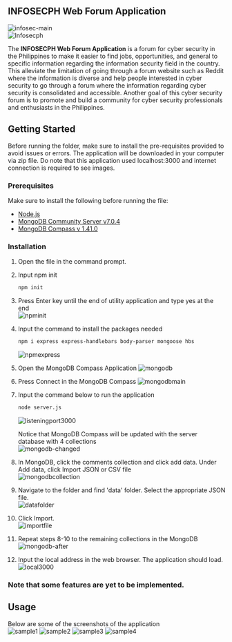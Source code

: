 <!-- ABOUT THE PROJECT -->
## INFOSECPH Web Forum Application

![infosec-main](https://github.com/ramdelcastillo/CCAPDEV-Phase-2/assets/91018988/87148bdb-d687-4255-a2d8-7c28fcfbfdb9)<br>
![Infosecph](InfoSecPh\InfoSecPh\public\images\infosec-user.png)

The **INFOSECPH Web Forum Application** is a forum for cyber security in the Philippines to make it easier to find jobs, opportunities, and general to specific information regarding the information security field in the country. This alleviate the limitation of going through a forum website such as Reddit where the information is diverse and  help people interested in cyber security to go through a forum where the information regarding cyber security is consolidated and accessible. Another goal of this cyber security forum is to promote and build a community for cyber security professionals and enthusiasts in the Philippines.


<!-- GETTING STARTED -->
## Getting Started

Before running the folder, make sure to install the pre-requisites provided to avoid issues or errors. The application will be downloaded in your computer via zip file. Do note that this application used localhost:3000 and 
internet connection is required to see images.

### Prerequisites
Make sure to install the following before running the file:
* [Node.js](https://nodejs.org/en)
* [MongoDB Community Server v7.0.4](https://www.mongodb.com/try/download/community)
* [MongoDB Compass v 1.41.0](https://www.mongodb.com/try/download/compass)


### Installation

1. Open the file in the command prompt.
2. Input npm init
   ```sh
   npm init
   ```
3. Press Enter key until the end of utility application and type yes at the end <br>
  ![npminit](InfoSecPh\InfoSecPh\public\images\screenshot1.png)
  
4. Input the command to install the packages needed
   ```sh
   npm i express express-handlebars body-parser mongoose hbs
   ```

    ![npmexpress](InfoSecPh\InfoSecPh\public\images\screenshot2.png)

5. Open the MongoDB Compass Application
  ![mongodb](InfoSecPh\InfoSecPh\public\images\screenshot3.png)

6. Press Connect in the MongoDB Compass
  ![mongodbmain](InfoSecPh\InfoSecPh\public\images\screenshot4.png)

7. Input the command below to run the application
    ```sh
    node server.js
    ```
    ![listeningport3000](InfoSecPh\InfoSecPh\public\images\screenshot5.png)

    Notice that MongoDB Compass will be updated with the server database with 4 collections<br>
    ![mongodb-changed](InfoSecPh\InfoSecPh\public\images\screenshot6.png)

8. In MongoDB, click the comments collection and click add data. Under Add data, click Import JSON or CSV file<br>
  ![mongodbcollection](InfoSecPh\InfoSecPh\public\images\screenshot7.png)

9. Navigate to the folder and find 'data' folder. Select the appropriate JSON file.<br>
  ![datafolder](InfoSecPh\InfoSecPh\public\images\screenshot8.png)

10. Click Import.<br>
  ![importfile](InfoSecPh\InfoSecPh\public\images\screenshot9.png)

11. Repeat steps 8-10 to the remaining collections in the MongoDB<br>
  ![mongodb-after](InfoSecPh\InfoSecPh\public\images\screenshot10.png)

12. Input the local address in the web browser. The application should load.<br>
  ![local3000](InfoSecPh\InfoSecPh\public\images\screenshot11.png)

### **Note that some features are yet to be implemented.**


<!-- USAGE EXAMPLES -->
## Usage

Below are some of the screenshots of the application<br>
 ![sample1](InfoSecPh\InfoSecPh\public\images\sample1.png)
 ![sample2](InfoSecPh\InfoSecPh\public\images\sample2.png)
 ![sample3](InfoSecPh\InfoSecPh\public\images\sample3.png)
 ![sample4](InfoSecPh\InfoSecPh\public\images\sample4.png)






